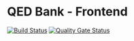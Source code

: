 # QED Bank - Frontend

[![Build Status](https://travis-ci.org/croz-ltd/qed-bank-ui.svg?branch=master)](https://travis-ci.org/croz-ltd/qed-bank-ui) [![Quality Gate Status](https://sonarcloud.io/api/project_badges/measure?project=net.croz%3Aqed-bank-ui&metric=alert_status)](https://sonarcloud.io/dashboard?id=net.croz%3Aqed-bank-ui) 